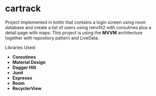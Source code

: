 # cartrack

Project implemented in kotlin that contains a login screen using room database and create a list of users using retrofit2 with coroutines plus a detail page with maps. 
This project is using the <b>MVVM</b> architecture together with repository pattern and LiveData.

Libraries Used:
-  <b>Coroutines</b>
-  <b>Material Design</b>
-  <b>Dagger Hilt</b>
-  <b>Junit</b>
-  <b>Expresso</b>
-  <b>Room</b>
-  <b>RecyclerView</b>
